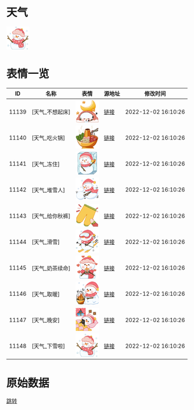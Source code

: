 # 天气

<img src="./cover.png" height="60" alt="cover" />

# 表情一览

|ID|名称|表情|源地址|修改时间|
|----|----|----|----|----|
|11139|[天气_不想起床]|<img src="./pic/011139_%5B天气_不想起床%5D.png" height="60" alt="不想起床"/>|[链接](https://i0.hdslb.com/bfs/emote/1bf116c43b365944f2f71eed89ebb314474a2545.png)|2022-12-02 16:10:26|
|11140|[天气_吃火锅]|<img src="./pic/011140_%5B天气_吃火锅%5D.png" height="60" alt="吃火锅"/>|[链接](https://i0.hdslb.com/bfs/emote/292deb9a8a1adf0acc847f4b63b74ede448ad2d2.png)|2022-12-02 16:10:26|
|11141|[天气_冻住]|<img src="./pic/011141_%5B天气_冻住%5D.png" height="60" alt="冻住"/>|[链接](https://i0.hdslb.com/bfs/emote/d6a13d312dc57789024e193c6d3fa6b46313fbc7.png)|2022-12-02 16:10:26|
|11142|[天气_堆雪人]|<img src="./pic/011142_%5B天气_堆雪人%5D.png" height="60" alt="堆雪人"/>|[链接](https://i0.hdslb.com/bfs/emote/bf65b5f2b003ea0eba8774e594fd21fd89804dda.png)|2022-12-02 16:10:26|
|11143|[天气_给你秋裤]|<img src="./pic/011143_%5B天气_给你秋裤%5D.png" height="60" alt="给你秋裤"/>|[链接](https://i0.hdslb.com/bfs/emote/0e926d554245966c1eafbafe9f8d2216a63f570c.png)|2022-12-02 16:10:26|
|11144|[天气_滑雪]|<img src="./pic/011144_%5B天气_滑雪%5D.png" height="60" alt="滑雪"/>|[链接](https://i0.hdslb.com/bfs/emote/0a67d3d4950ecdc322e1d7d9e79ba24fa8087700.png)|2022-12-02 16:10:26|
|11145|[天气_奶茶续命]|<img src="./pic/011145_%5B天气_奶茶续命%5D.png" height="60" alt="奶茶续命"/>|[链接](https://i0.hdslb.com/bfs/emote/c66901177121cab38df35fc7c097c723e5c671f7.png)|2022-12-02 16:10:26|
|11146|[天气_取暖]|<img src="./pic/011146_%5B天气_取暖%5D.png" height="60" alt="取暖"/>|[链接](https://i0.hdslb.com/bfs/emote/c42b20518235b0b9af67774261841a6e19526b63.png)|2022-12-02 16:10:26|
|11147|[天气_晚安]|<img src="./pic/011147_%5B天气_晚安%5D.png" height="60" alt="晚安"/>|[链接](https://i0.hdslb.com/bfs/emote/e778a1fca5b1fd748c277734137e8e8936860139.png)|2022-12-02 16:10:26|
|11148|[天气_下雪啦]|<img src="./pic/011148_%5B天气_下雪啦%5D.png" height="60" alt="下雪啦"/>|[链接](https://i0.hdslb.com/bfs/emote/e0c9b6e1aac5521a07aded30ae9b64bbe8948ea9.png)|2022-12-02 16:10:26|

# 原始数据

[跳转](./raw.json)

